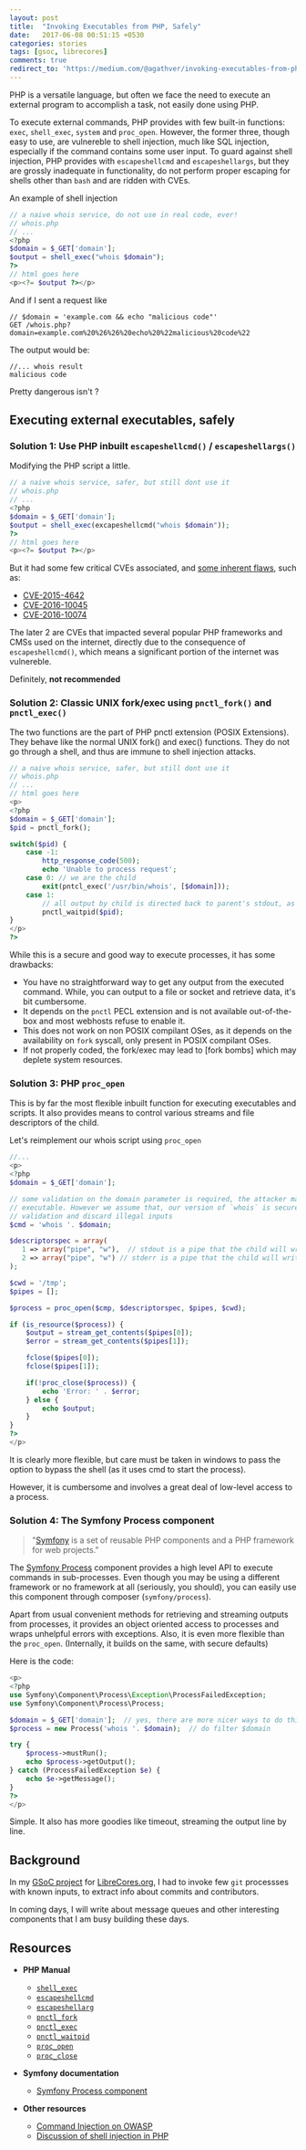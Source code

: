 ```yaml
---
layout: post
title:  "Invoking Executables from PHP, Safely"
date:   2017-06-08 00:51:15 +0530
categories: stories
tags: [gsoc, librecores]
comments: true
redirect_to: 'https://medium.com/@agathver/invoking-executables-from-php-safely-d4e4cabe650f'
---
```


PHP is a versatile language, but often we face the need to execute an external program to accomplish a task, not easily done using PHP.

To execute external commands, PHP provides with few built-in functions: `exec`, `shell_exec`, `system` and `proc_open`. However, the former three, though easy to use, are vulnereble to shell injection, much like SQL injection, especially if the command contains some user input. To guard against shell injection, PHP provides with `escapeshellcmd` and `escapeshellargs`, but they are grossly inadequate in functionality, do not perform proper escaping for shells other than `bash` and are ridden with CVEs.

An example of shell injection
```php
// a naive whois service, do not use in real code, ever!
// whois.php
// ...
<?php
$domain = $_GET['domain'];
$output = shell_exec("whois $domain");
?>
// html goes here
<p><?= $output ?></p>
```

And if I sent a request like

```
// $domain = 'example.com && echo "malicious code"'
GET /whois.php?domain=example.com%20%26%26%20echo%20%22malicious%20code%22
```
The output would be:

```
//... whois result
malicious code
```
Pretty dangerous isn't ?

## Executing external executables, safely

### Solution 1: Use PHP inbuilt `escapeshellcmd()` / `escapeshellargs()`
Modifying the PHP script a little.

```php
// a naive whois service, safer, but still dont use it
// whois.php
// ...
<?php
$domain = $_GET['domain'];
$output = shell_exec(excapeshellcmd("whois $domain"));
?>
// html goes here
<p><?= $output ?></p>
```

But it had some few critical CVEs associated, and [some inherent flaws][1], such as:
- [CVE-2015-4642][2]
- [CVE-2016-10045][3]
- [CVE-2016-10074][4]

The later 2 are CVEs that impacted several popular PHP frameworks and CMSs used on the internet, directly due to the consequence of `escapeshellcmd()`, which means a significant portion of the internet was vulnereble.

Definitely, **not recommended**

### Solution 2: Classic UNIX fork/exec using `pnctl_fork()` and `pnctl_exec()`

The two functions are the part of PHP pnctl extension (POSIX Extensions). They behave like the normal UNIX fork() and exec() functions. They do not go through a shell, and thus are immune to shell injection attacks.

```php
// a naive whois service, safer, but still dont use it
// whois.php
// ...
// html goes here
<p>
<?php
$domain = $_GET['domain'];
$pid = pnctl_fork();

switch($pid) {
    case -1:
        http_response_code(500);
        echo 'Unable to process request';
    case 0: // we are the child
        exit(pntcl_exec('/usr/bin/whois', [$domain]));
    case 1:
        // all output by child is directed back to parent's stdout, as they share the same FD
        pnctl_waitpid($pid);
}
</p>
?>
```

While this is a secure and good way to execute processes, it has some drawbacks:
- You have no straightforward way to get any output from the executed command. While, you can output to a file or socket and retrieve data, it's bit cumbersome.
- It depends on the `pnctl` PECL extension and is not available out-of-the-box and most webhosts refuse to enable it.
- This does not work on non POSIX compilant OSes, as it depends on the availability on `fork` syscall, only present in POSIX compilant OSes.
- If not properly coded, the fork/exec may lead to [fork bombs] which may deplete system resources.

### Solution 3: PHP `proc_open`

This is by far the most flexible inbuilt function for executing executables and scripts. It also provides means to control various streams and file descriptors of the child.

Let's reimplement our whois script using `proc_open`

```php
//...
<p>
<?php
$domain = $_GET['domain'];

// some validation on the domain parameter is required, the attacker may pass custom options to the
// executable. However we assume that, our version of `whois` is secure enough to perfrom its own
// validation and discard illegal inputs
$cmd = 'whois '. $domain;

$descriptorspec = array(
   1 => array("pipe", "w"),  // stdout is a pipe that the child will write to
   2 => array("pipe", "w") // stderr is a pipe that the child will write to
);

$cwd = '/tmp';
$pipes = [];

$process = proc_open($cmp, $descriptorspec, $pipes, $cwd);

if (is_resource($process)) {
    $output = stream_get_contents($pipes[0]);
    $error = stream_get_contents($pipes[1]);

    fclose($pipes[0]);
    fclose($pipes[1]);

    if(!proc_close($process)) {
        echo 'Error: ' . $error;
    } else {
        echo $output;
    }
}
?>
</p>
```

It is clearly more flexible, but care must be taken in windows to pass the option to bypass the shell (as it uses cmd to start the process).

However, it is cumbersome and involves a great deal of low-level access to a process.

### Solution 4: The Symfony Process component

> "[Symfony][5] is a set of reusable PHP components and a PHP framework for web projects."

The [Symfony Process][6] component provides a high level API to execute commands in sub-processes. Even though you may be using a different framework or no framework at all (seriously, you should), you can easily use this component through composer (`symfony/process`).

Apart from usual convenient methods for retrieving and streaming outputs from processes, it provides an object oriented access to processes and wraps unhelpful errors with exceptions. Also, it is even more flexible than the `proc_open`. (Internally, it builds on the same, with secure defaults)

Here is the code:

```php
<p>
<?php
use Symfony\Component\Process\Exception\ProcessFailedException;
use Symfony\Component\Process\Process;

$domain = $_GET['domain'];  // yes, there are more nicer ways to do this, but, it's a demo after all ;)
$process = new Process('whois '. $domain);  // do filter $domain

try {
    $process->mustRun();
    echo $process->getOutput();
} catch (ProcessFailedException $e) {
    echo $e->getMessage();
}
?>
</p>
```

Simple. It also has more goodies like timeout, streaming the output line by line.

## Background

In my [GSoC project][7] for [LibreCores.org][8], I had to invoke few `git` processses with known inputs, to extract info about commits and contributors.

In coming days, I will write about message queues and other interesting components that I am busy building these days.

## Resources

- **PHP Manual**
    * [`shell_exec`][9]
    * [`escapeshellcmd`][10]
    * [`escapeshellarg`][11]
    * [`pnctl_fork`][12]
    * [`pnctl_exec`][13]
    * [`pnctl_waitpid`][14]
    * [`proc_open`][15]
    * [`proc_close`][16]

- **Symfony documentation**
    * [Symfony Process component][17]

- **Other resources**
    * [Command Injection on OWASP][18]
    * [Discussion of shell injection in PHP][1]




[1]:https://gist.github.com/Zenexer/40d02da5e07f151adeaeeaa11af9ab36
[2]:http://www.cvedetails.com/cve/CVE-2015-4642/
[3]:https://legalhackers.com/advisories/PHPMailer-Exploit-Remote-Code-Exec-CVE-2016-10045-Vuln-Patch-Bypass.html
[4]:https://legalhackers.com/advisories/SwiftMailer-Exploit-Remote-Code-Exec-CVE-2016-10074-Vuln.html
[5]:https://symfony.com
[6]:http://symfony.com/doc/current/components/process.html
[7]:https://amitosh.in/stories/2017/05/23/summer-code-and-librecores/
[8]:https://www.librecores.org
[9]:http://php.net/manual/en/function.shell-exec.php
[10]:http://php.net/manual/en/function.escapeshellcmd.php
[11]:http://php.net/manual/en/function.escapeshellarg.php
[12]:http://php.net/manual/en/function.pcntl-fork.php
[13]:http://php.net/manual/en/function.pcntl-exec.php
[14]:http://php.net/manual/en/function.pcntl-waitpid.php
[15]:http://php.net/manual/en/function.proc-open.php
[16]:http://php.net/manual/en/function.proc-close.php
[17]:http://symfony.com/doc/current/components/process.html
[18]:https://www.owasp.org/index.php/Command_Injection
